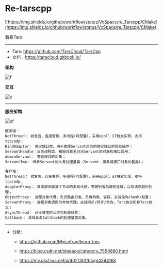 # Re-tarscpp

![https://img.shields.io/github/workflow/status/VcSpace/re_Tarscpp/CMake](https://img.shields.io/github/workflow/status/VcSpace/re_Tarscpp/CMake)

看看Tars

---

- Tars: https://github.com/TarsCloud/TarsCpp
- 文档：https://tarscloud.gitbook.io/

**架构**

![f](https://tarscloud.gitbook.io/~/files/v0/b/gitbook-x-prod.appspot.com/o/spaces%2F-LjKWVpRE8j8fOTPPSus%2Fuploads%2Fgit-blob-18429215ed75f04b9f18906d0a4bf607dc5b297f%2Ftars_tuopu.png)

**交互**

![c](https://tarscloud.gitbook.io/~/files/v0/b/gitbook-x-prod.appspot.com/o/spaces%2F-LjKWVpRE8j8fOTPPSus%2Fuploads%2Fgit-blob-86462d5e2cce743a866d04c4dcfddde92338f908%2Ftars_jiaohu.png)

---

**服务架构**

![sf](https://tarscloud.gitbook.io/~/files/v0/b/gitbook-x-prod.appspot.com/o/spaces%2F-LjKWVpRE8j8fOTPPSus%2Fuploads%2Fgit-blob-e380cf1ce5fde20fa2ac6cf71322bdf1507ca200%2Ftars_server_client%20(1).png)

```
服务端：
NetThread： 收发包，连接管理，多线程(可配置），采用epoll ET触发实现，支持tcp/udp；
BindAdapter： 绑定端口类，用于管理Servant对应的绑定端口的信息操作；
ServantHandle：业务线程类，根据对象名分派Servant的对象和接口调用；
AdminServant： 管理端口的对象；
ServantImp： 继承Servant的业务处理基类（Servant：服务端接口对象的基类）；
```

```
客户端：
NetThread： 收发包，连接管理，多线程(可配置），采用epoll ET触发实现，支持tcp/udp；
AdapterProxy： 具体服务器某个节点的本地代理，管理到服务器的连接，以及请求超时处理；
ObjectProxy： 远程对象代理，负责路由分发、负载均衡、容错，支持轮询/hash/权重；
ServantProxy： 远程对象调用的本地代理，支持同步/异步/单向，Tars协议和非Tars协议；
AsyncThread： 异步请求的回应包处理线程；
Callback： 具体业务Callback的处理基类对象。
```
---

- 分析: 
  
    - https://github.com/Myicefrog/learn-tars
      
    - https://blog.csdn.net/stpeace/category_7554860.html
      
    - https://my.oschina.net/u/4021301/blog/4394168
